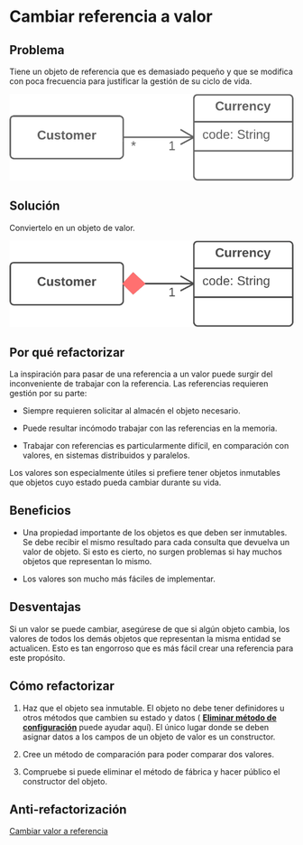 # Cambiar referencia a valor

## Problema

Tiene un objeto de referencia que es demasiado pequeño y que se modifica con poca frecuencia para justificar la gestión de su ciclo de vida.

![](./assets/ChangeReferenceToValue-Before.png)

## Solución

Conviertelo en un objeto de valor.



![](./assets/ChangeReferenceToValue-After.png)

## Por qué refactorizar

La inspiración para pasar de una referencia a un valor puede surgir del inconveniente de trabajar con la referencia. Las referencias requieren gestión por su parte:

- Siempre requieren solicitar al almacén el objeto necesario.

- Puede resultar incómodo trabajar con las referencias en la memoria.

- Trabajar con referencias es particularmente difícil, en comparación con valores, en sistemas distribuidos y paralelos.

Los valores son especialmente útiles si prefiere tener objetos inmutables que objetos cuyo estado pueda cambiar durante su vida.

## Beneficios

- Una propiedad importante de los objetos es que deben ser inmutables. Se debe recibir el mismo resultado para cada consulta que devuelva un valor de objeto. Si esto es cierto, no surgen problemas si hay muchos objetos que representan lo mismo.

- Los valores son mucho más fáciles de implementar.

## Desventajas

Si un valor se puede cambiar, asegúrese de que si algún objeto cambia, los valores de todos los demás objetos que representan la misma entidad se actualicen. Esto es tan engorroso que es más fácil crear una referencia para este propósito.

## Cómo refactorizar

1. Haz que el objeto sea inmutable. El objeto no debe tener definidores u otros métodos que cambien su estado y datos ( **[Eliminar método de configuración](/RefactoringPattern/RemoveSettingMethod.md)** puede ayudar aquí). El único lugar donde se deben asignar datos a los campos de un objeto de valor es un constructor.

2. Cree un método de comparación para poder comparar dos valores.

3. Compruebe si puede eliminar el método de fábrica y hacer público el constructor del objeto.


## Anti-refactorización
[Cambiar valor a referencia](/RefactoringPattern/ChangeValueToReference.md)
